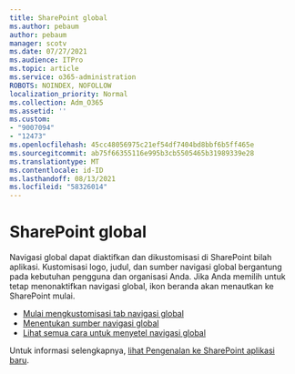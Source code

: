```yaml
---
title: SharePoint global
ms.author: pebaum
author: pebaum
manager: scotv
ms.date: 07/27/2021
ms.audience: ITPro
ms.topic: article
ms.service: o365-administration
ROBOTS: NOINDEX, NOFOLLOW
localization_priority: Normal
ms.collection: Adm_O365
ms.assetid: ''
ms.custom:
- "9007094"
- "12473"
ms.openlocfilehash: 45cc48056975c21ef54df7404bd8bbf6b5ff465e
ms.sourcegitcommit: ab75f66355116e995b3cb5505465b31989339e28
ms.translationtype: MT
ms.contentlocale: id-ID
ms.lasthandoff: 08/13/2021
ms.locfileid: "58326014"
---
```

# <a name="sharepoint-global-navigation"></a>SharePoint global

Navigasi global dapat diaktifkan dan dikustomisasi di SharePoint bilah aplikasi. Kustomisasi logo, judul, dan sumber navigasi global bergantung pada kebutuhan pengguna dan organisasi Anda. Jika Anda memilih untuk tetap menonaktifkan navigasi global, ikon beranda akan menautkan ke SharePoint mulai.

- [Mulai mengkustomisasi tab navigasi global](https://docs.microsoft.com/SharePoint/sharepoint-app-bar?WT.mc_id=365AdminCSH_SupportCentral#get-started-customizing-the-global-navigation-tab)
- [Menentukan sumber navigasi global](https://docs.microsoft.com/SharePoint/sharepoint-app-bar?WT.mc_id=365AdminCSH_SupportCentral#determine-the-global-navigation-source-depending-on-your-home-sites-configuration)
- [Lihat semua cara untuk menyetel navigasi global](https://docs.microsoft.com/SharePoint/sharepoint-app-bar?WT.mc_id=365AdminCSH_SupportCentral#see-all-the-different-ways-you-can-set-up-global-navigation)

Untuk informasi selengkapnya, [lihat Pengenalan ke SharePoint aplikasi baru](https://docs.microsoft.com/sharepoint/sharepoint-app-bar). 

